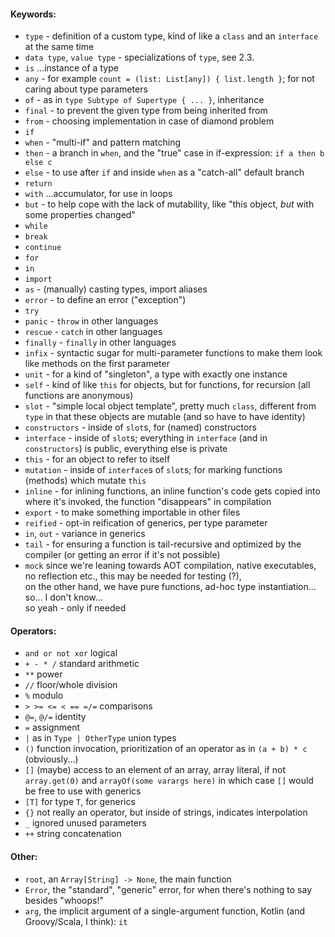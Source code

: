 #### Keywords:

- `type` - definition of a custom type, kind of like a `class` and an `interface` at the same time
- `data type`, `value type` - specializations of `type`, see 2.3.
- `is` ...instance of a type
- `any` - for example `count = (list: List[any]) { list.length }`; for not caring about type parameters
- `of` - as in `type Subtype of Supertype { ... }`, inheritance
- `final` - to prevent the given type from being inherited from
- `from` - choosing implementation in case of diamond problem
- `if`
- `when` - "multi-if" and pattern matching
- `then` - a branch in `when`, and the "true" case in if-expression: `if a then b else c`
- `else` - to use after `if` and inside `when` as a "catch-all" default branch
- `return`
- `with` ...accumulator, for use in loops
- `but` - to help cope with the lack of mutability, like "this object, _but_ with some properties changed"
- `while`
- `break`
- `continue`
- `for`
- `in`
- `import`
- `as` - (manually) casting types, import aliases
- `error` - to define an error ("exception")
- `try`
- `panic` - `throw` in other languages
- `rescue` - `catch` in other languages
- `finally` - `finally` in other languages
- `infix` - syntactic sugar for multi-parameter functions to make them look like methods on the first parameter
- `unit` - for a kind of "singleton", a type with exactly one instance
- `self` - kind of like `this` for objects, but for functions, for recursion (all functions are anonymous)
- `slot` - "simple local object template", pretty much `class`, different from `type` in that these objects are mutable (and so have to have identity)
- `constructors` - inside of `slot`s, for (named) constructors
- `interface` - inside of `slot`s; everything in `interface` (and in `constructors`) is public, everything else is private
- `this` - for an object to refer to itself
- `mutation` - inside of `interface`s of `slot`s; for marking functions (methods) which mutate `this`
- `inline` - for inlining functions, an inline function's code gets copied into where it's invoked, the function "disappears" in compilation
- `export` - to make something importable in other files
- `reified` - opt-in reification of generics, per type parameter
- `in`, `out` - variance in generics
- `tail` - for ensuring a function is tail-recursive and optimized by the compiler (or getting an error if it's not possible)
- `mock` since we're leaning towards AOT compilation, native executables, no reflection etc., this may be needed for testing (?),\
  on the other hand, we have pure functions, ad-hoc type instantiation... so... I don't know...\
  so yeah - only if needed

#### Operators:
- `and or not xor` logical
- `+ - * /` standard arithmetic
- `**` power
- `//` floor/whole division
- `%` modulo
- `> >= <= < == =/=` comparisons
- `@=`, `@/=` identity
- `=` assignment
- `|` as in `Type | OtherType` union types
- `()` function invocation, prioritization of an operator as in `(a + b) * c` (obviously...)
- `[]` (maybe) access to an element of an array, array literal, if not `array.get(0)` and `arrayOf(some varargs here)`
  in which case `[]` would be free to use with generics
- `[T]` for type `T`, for generics
- `{}` not really an operator, but inside of strings, indicates interpolation
- `_` ignored unused parameters
- `++` string concatenation

#### Other:
- `root`, an `Array[String] -> None`, the main function
- `Error`, the "standard", "generic" error, for when there's nothing to say besides "whoops!"
- `arg`, the implicit argument of a single-argument function, Kotlin (and Groovy/Scala, I think): `it`
